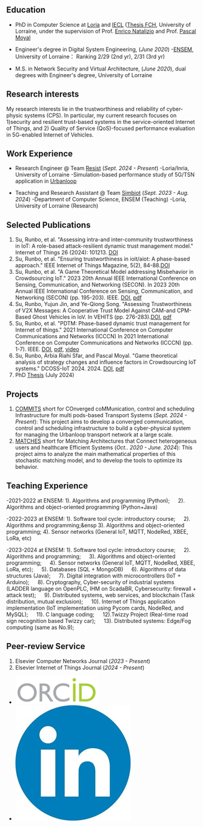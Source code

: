 ## Education
- PhD in Computer Science at [Loria](https://www.loria.fr/fr/) and [IECL](https://iecl.univ-lorraine.fr/) ([Thesis FCH](https://www.mdpi.com/1424-8220/22/8/3048](https://www.fr-hermite.univ-lorraine.fr/these-federation-charles-hermite)), University of Lorraine, under the supervision of Prof. [Enrico Natalizio](https://www.tii.ae/team/prof-enrico-natalizio) and Prof. [Pascal Moyal](https://iecl.univ-lorraine.fr/membre-iecl/moyal-pascal/)


- Engineer's degree in Digital System Engineering, (_June 2020_)
-[ENSEM](https://ensem.univ-lorraine.fr/), University of Lorraine： Ranking 2/29 (2nd yr), 2/31	(3rd yr)				       		

- M.S. in Network Security and Virtual Architecture, (_June 2020_), dual degrees with Engineer's degree, University of Lorraine 	


## Research interests
My research interests lie in the trustworthiness and reliability of cyber-physic systems (CPS). In particular, my current research focuses on 1)security and resilient trust-based systems in the 
service-oriented Internet of Things, and 2) Quality of Service (QoS)-focused performance evaluation in 5G-enabled Internet of Vehicles.
 			        		

## Work Experience
- Research Engineer @ Team [Resist](https://team.inria.fr/resist/) (_Sept. 2024 - Present_)
-Loria/Inria, University of Lorraine
-Simulation-based performance study of 5G/TSN application in [Urbanloop](https://urbanloop.fr/)

- Teaching and Research Assistant @ Team [Simbiot](https://simbiot.gitlabpages.inria.fr/web/index.html) (_Sept. 2023 - Aug. 2024_)
-Department of Computer Science, ENSEM (Teaching)
-Loria, University of Lorraine (Research)


## Selected Publications
1. Su, Runbo, et al. "Assessing intra-and inter-community trustworthiness in IoT: A role-based attack-resilient dynamic trust management model." Internet of Things 26 (2024): 101213. [DOI](https://doi.org/10.1016/j.iot.2024.101213)
2. Su, Runbo, et al. "Ensuring trustworthiness in ioit/aiot: A phase-based approach." IEEE Internet of Things Magazine, 5(2), 84-88.[DOI](https://doi.org/10.1109/IOTM.001.2100190)
3. Su, Runbo, et al. "A Game Theoretical Model addressing Misbehavior in Crowdsourcing IoT." 2023 20th Annual IEEE International Conference on Sensing, Communication, and Networking (SECON). In 2023 20th Annual IEEE International Conference on Sensing, Communication, and Networking (SECON) (pp. 195-203). IEEE. [DOI](https://doi.org/10.1109/SECON58729.2023.10287527), [pdf](https://www.researchgate.net/profile/Runbo-Su/publication/374934907_A_Game_Theoretical_Model_addressing_Misbehavior_in_Crowdsourcing_IoT/links/6537e38c5d51a8012b6d9657/A-Game-Theoretical-Model-addressing-Misbehavior-in-Crowdsourcing-IoT.pdf) 
5. Su, Runbo, Yujun Jin, and Ye-Qiong Song. "Assessing Trustworthiness of V2X Messages: A Cooperative Trust Model Against CAM-and CPM-Based Ghost Vehicles in IoV. In VEHITS (pp. 276-283).[DOI](https://doi.org/10.5220/0012605200003702), [pdf](https://hal.science/hal-04453209v4/file/Vehist.pdf)
7. Su, Runbo, et al. "PDTM: Phase-based dynamic trust management for Internet of things." 2021 International Conference on Computer Communications and Networks (ICCCN) In 2021 International Conference on Computer Communications and Networks (ICCCN) (pp. 1-7). IEEE. [DOI](https://doi.org/10.1109/ICCCN52240.2021.9522234), [pdf](https://hal.science/hal-03322831v1/file/Su-PDTM.pdf), [video](https://www.youtube.com/playlist?list=PLzIU1iYy4sJjPSz7HjvMLYme7z4D1E4KW)
8. Su, Runbo, Arbia Riahi Sfar, and Pascal Moyal. "Game theoretical analysis of strategy changes and influence factors in Crowdsourcing IoT systems." DCOSS-IoT 2024. 2024. [DOI](https://doi.org/10.1109/DCOSS-IoT61029.2024.00048), [pdf](https://hal.science/hal-04564953/document)
9. PhD [Thesis](https://theses.fr/api/v1/document/2024LORR0054) (July 2024)

## Projects
1. [COMMITS](https://commits.loria.fr/) short for COnverged coMMunication, control and scheduling Infrastructure for multi pods-based Transport Systems (_Sept. 2024 - Present_): This project aims to develop a converged communication, control and scheduling infrastructure to build a cyber-physical system for managing the Urbanloop transport network at a large scale.
2. [MATCHES](https://anr.fr/Project-ANR-18-CE40-0019) short for Matching Architectures that Connect heterogeneous users and healthcare Efficient Systems (_Oct.. 2020 - June. 2024_): This project aims to analyze the main mathematical properties of this stochastic matching model, and to develop the tools to optimize its behavior.


## Teaching Experience
-2021-2022 at ENSEM: 1). Algorithms and programming (Python); &emsp; 2). Algorithms and object-oriented programming (Python+Java)

-2022-2023 at ENSEM: 1). Software tool cycle: introductory course; &emsp; 2). Algorithms and programming;&ensp 3). Algorithms and object-oriented programming; 4). Sensor networks (General IoT, MQTT, NodeRed, XBEE, LoRa, etc)

-2023-2024 at ENSEM: 1). Software tool cycle: introductory course; &emsp; 2). Algorithms and programming; &emsp; 3). Algorithms and object-oriented programming; &emsp; 4). Sensor networks (General IoT, MQTT, NodeRed, XBEE, LoRa, etc); &emsp; 5). Databases (SQL + MongoDB)      &emsp; 6).  Algorithms of data structures (Java); &emsp; 7). Digital integration with microcontrollers (IoT + Arduino); &emsp; 8). Cryptography, Cyber-security of industrial systems (LADDER language on OpenPLC, IHM on ScadaBR, Cybersecurity: firewall + attack test); &emsp; 9). Distributed systems, web services, and blockchain (Task distribution, mutual exclusion); &emsp; 10). Internet of Things application implementation (IoT implementation using Pycom cards, NodeRed, and MySQL); &emsp; 11). C language coding; &emsp; 12).Twizzy Project (Real-time road sign recognition based Twizzy car); &emsp; 13). Distributed systems: Edge/Fog computing (same as No.9); 

## Peer-review Service
1. Elsevier Computer Networks Journal (_2023 - Present_)
2. Elsevier Internet of Things Journal (_2024 - Present_)

- [![orcid](/images/orcid_resized.png)](https://orcid.org/0000-0001-5116-8207)
- [![Linkedin](/images/linkedin_reresized.jpg)](https://www.linkedin.com/in/runbo-su-ab32a3151/)
